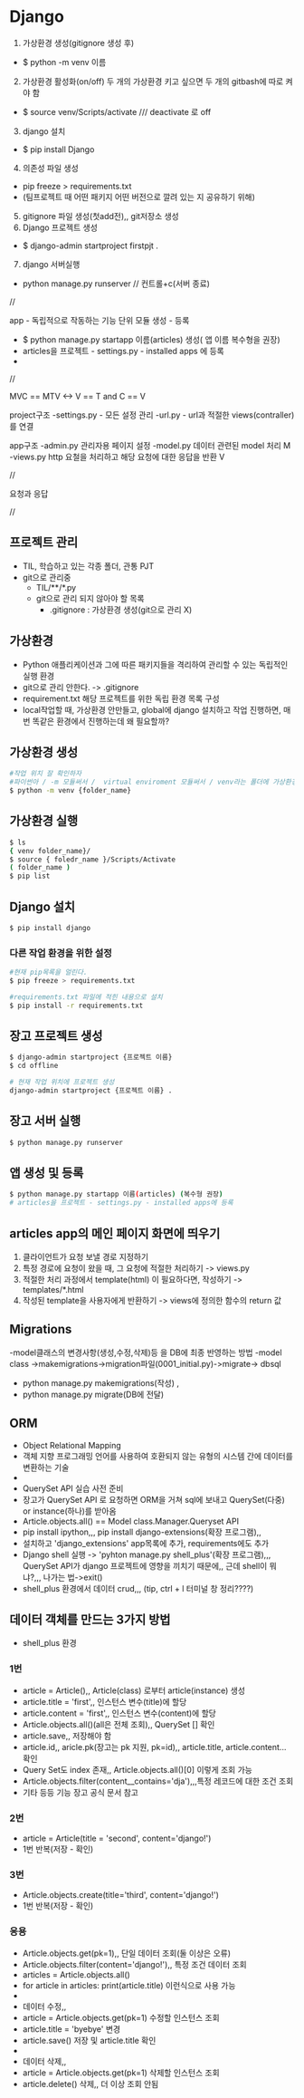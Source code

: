 # Django

1. 가상환경 생성(gitignore 생성 후)
- $ python -m venv 이름
2. 가상환경 활성화(on/off) 두 개의 가상환경 키고 싶으면 두 개의 gitbash에 따로 켜야 함
- $ source venv/Scripts/activate /// deactivate 로 off
3. django 설치
- $ pip install Django
4. 의존성 파일 생성
- pip freeze > requirements.txt 
- (팀프로젝트 때 어떤 패키지 어떤 버전으로 깔려 있는 지 공유하기 위해)
5. gitignore 파일 생성(첫add전),, git저장소 생성
6. Django 프로젝트 생성
- $ django-admin startproject firstpjt .
7. django 서버실행
- python manage.py runserver // 컨트롤+c(서버 종료)

//

app - 독립적으로 작동하는 기능 단위 모듈
생성 - 등록
- $ python manage.py startapp 이름(articles) 생성( 앱 이름 복수형을 권장)
- articles을 프로젝트 - settings.py - installed apps 에 등록
- 
//

MVC == MTV <-> V == T and C == V 

project구조
-settings.py - 모든 설정 관리
-url.py  - url과 적절한 views(contraller)를 연결

app구조
-admin.py 관리자용 페이지 설정
-model.py 데이터 관련된 model 처리 M
-views.py http 요철을 처리하고 해당 요청에 대한 응답을 반환 V

//

요청과 응답

//

## 프로젝트 관리
- TIL, 학습하고 있는 각종 폴더, 관통 PJT
- git으로 관리중
  - TIL/**/*.py
  - git으로 관리 되지 않아야 할 목록
    - .gitignore : 가상환경 생성(git으로 관리 X)

## 가상환경
- Python 애플리케이션과 그에 따른 패키지들을 격리하여 관리할 수 있는 독립적인 실행 환경
- git으로 관리 안한다. -> .gitignore
- requirement.txt 해당 프로젝트를 위한 독립 환경 목록 구성
- local작업할 때, 가상환경 안만들고, global에 django 설치하고 작업 진행하면, 매번 똑같은 환경에서 진행하는데 왜 필요할까? 

## 가상환경 생성
```bash
#작업 위치 잘 확인하자
#파이썬아 / -m 모듈써서 /  virtual enviroment 모듈써서 / venv라는 폴더에 가상환경 만들어줘
$ python -m venv {folder_name}
```

## 가상환경 실행
```bash
$ ls
{ venv folder_name}/
$ source { foledr_name }/Scripts/Activate
( folder_name )
$ pip list
```

## Django 설치
```bash
$ pip install django
```

### 다른 작업 환경을 위한 설정
```bash
#현재 pip목록을 얼린다.
$ pip freeze > requirements.txt

#requirements.txt 파일에 적힌 내용으로 설치
$ pip install -r requirements.txt
```

## 장고 프로젝트 생성
```bash
$ django-admin startproject {프로젝트 이름}
$ cd offline

# 현재 작업 위치에 프로젝트 생성 
django-admin startproject {프로젝트 이름} .
```
## 장고 서버 실행
```bash
$ python manage.py runserver
```

## 앱 생성 및 등록
```bash
$ python manage.py startapp 이름(articles) (복수형 권장)
# articles을 프로젝트 - settings.py - installed apps에 등록
```

## articles app의 메인 페이지 화면에 띄우기
1. 클라이언트가 요청 보낼 경로 지정하기
2. 특정 경로에 요청이 왔을 때, 그 요청에 적절한 처리하기 -> views.py
3. 적절한 처리 과정에서 template(html) 이 필요하다면, 작성하기 -> templates/*.html
4. 작성된 template을 사용자에게 반환하기 -> views에 정의한 함수의 return 값

## Migrations
-model클래스의 변경사항(생성,수정,삭제)등 을 DB에 최종 반영하는 방법
-model class ->makemigrations->migration파일(0001_initial.py)->migrate-> dbsql
-   python manage.py makemigrations(작성) ,
-   python manage.py migrate(DB에 전달)

## ORM
- Object Relational Mapping
- 객체 지향 프로그래밍 언어를 사용하여 호환되지 않는 유형의 시스템 간에 데이터를 변환하는 기술
-
- QuerySet API 실습 사전 준비
- 장고가 QuerySet API 로 요청하면 ORM을 거쳐 sql에 보내고 QuerySet(다중) or instance(하나)를 받아옴
- Article.objects.all() == Model class.Manager.Queryset API
- pip install ipython,,, pip install django-extensions(확장 프로그램),, 
- 설치하고 'django_extensions' app목록에 추가, requirements에도 추가
- Django shell 실행 -> 'pyhton manage.py shell_plus'(확장 프로그램),,, QuerySet API가 django 프로젝트에 영향을 끼치기 때문에,, 근데 shell이 뭐냐?,,, 나가는 법->exit()
- shell_plus 환경에서 데이터 crud,,, (tip, ctrl + l 터미널 창 정리????)



## 데이터 객체를 만드는 3가지 방법
- shell_plus 환경
### 1번
- article = Article(),, Article(class) 로부터 article(instance) 생성
- article.title = 'first',, 인스턴스 변수(title)에 할당
- article.content = 'first',, 인스턴스 변수(content)에 할당
- Article.objects.all()(all은 전체 조회),, QuerySet [] 확인
- article.save,, 저장해야 함
- article.id,, aricle.pk(장고는 pk 지원, pk=id),, article.title, article.content... 확인
- Query Set도 index 존재,, Article.objects.all()[0] 이렇게 조회 가능
- Article.objects.filter(content__contains='dja'),,,특정 레코드에 대한 조건 조회
- 기타 등등 기능 장고 공식 문서 참고

### 2번
- article = Article(title = 'second', content='django!')
- 1번 반복(저장 - 확인)

### 3번
- Article.objects.create(title='third', content='django!')
- 1번 반복(저장 - 확인)

### 응용
- Article.objects.get(pk=1),, 단일 데이터 조회(둘 이상은 오류)
- Article.objects.filter(content='django!'),, 특정 조건 데이터 조회
- articles = Article.objects.all()
- for article in articles: print(article.title) 이런식으로 사용 가능
- 
- 데이터 수정,,
- article = Article.objects.get(pk=1) 수정할 인스턴스 조회
- article.title = 'byebye' 변경
- article.save() 저장 및 article.title 확인
- 
- 데이터 삭제,,
- article = Article.objects.get(pk=1) 삭제할 인스턴스 조회
- article.delete() 삭제,, 더 이상 조회 안됨

